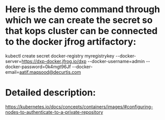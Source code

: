 # Here is the demo command through which we can create the secret so that kops cluster can be connected to the docker jfrog artifactory:
 
 kubectl create secret docker-registry myregistrykey --docker-server=https://dxp-docker.jfrog.io/dxp --docker-username=admin --docker-password=0k4mgt96Jf --docker-email=aatif.maqsood@decurtis.com
 
 
 
 # Detailed description: 
  
 https://kubernetes.io/docs/concepts/containers/images/#configuring-nodes-to-authenticate-to-a-private-repository